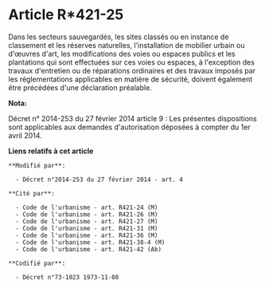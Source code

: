 # Article R*421-25

Dans les secteurs sauvegardés, les sites classés ou en instance de classement et les réserves naturelles, l'installation de
mobilier urbain ou d'œuvres d'art, les modifications des voies ou espaces publics et les plantations qui sont effectuées sur
ces voies ou espaces, à l'exception des travaux d'entretien ou de réparations ordinaires et des travaux imposés par les
réglementations applicables en matière de sécurité, doivent également être précédées d'une déclaration préalable.

**Nota:**

Décret n° 2014-253 du 27 février 2014 article 9 : Les présentes dispositions sont applicables aux demandes d'autorisation
déposées à compter du 1er avril 2014.

**Liens relatifs à cet article**

	**Modifié par**:

	  - Décret n°2014-253 du 27 février 2014 - art. 4

	**Cité par**:

	  - Code de l'urbanisme - art. R421-24 (M)
	  - Code de l'urbanisme - art. R421-26 (M)
	  - Code de l'urbanisme - art. R421-27 (M)
	  - Code de l'urbanisme - art. R421-31 (M)
	  - Code de l'urbanisme - art. R421-36 (M)
	  - Code de l'urbanisme - art. R421-38-4 (M)
	  - Code de l'urbanisme - art. R421-42 (Ab)

	**Codifié par**:

	  - Décret n°73-1023 1973-11-08
